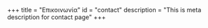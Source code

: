 +++
title = "Επικοινωνία"
id = "contact"
description = "This is meta description for contact page"
+++